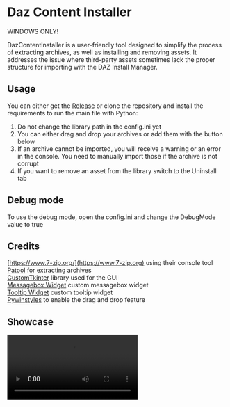# Daz Content Installer
WINDOWS ONLY!  

DazContentInstaller is a user-friendly tool designed to simplify the process of extracting archives, as well as installing and removing assets. It addresses the issue where third-party assets sometimes lack the proper structure for importing with the DAZ Install Manager.

## Usage

You can either get the [Release](https://github.com/Ati1707/DazContentInstaller/releases) or clone the repository and install the requirements to run the main file with Python:

1. Do not change the library path in the config.ini yet
2. You can either drag and drop your archives or add them with the button below
3. If an archive cannot be imported, you will receive a warning or an error in the console. You need to manually import those if the archive is not corrupt
4. If you want to remove an asset from the library switch to the Uninstall tab

## Debug mode

To use the debug mode, open the config.ini and change the DebugMode value to true

## Credits

[https://www.7-zip.org/](https://www.7-zip.org) using their console tool  
[Patool](https://github.com/wummel/patool) for extracting archives  
[CustomTkinter](https://github.com/TomSchimansky/CustomTkinter) library used for the GUI  
[Messagebox Widget](https://github.com/Akascape/CTkMessagebox) custom messagebox widget  
[Tooltip Widget](https://github.com/Akascape/CTkToolTip) custom tooltip widget  
[Pywinstyles](https://github.com/Akascape/py-window-styles) to enable the drag and drop feature  

## Showcase

<video src="https://github.com/user-attachments/assets/b5963d35-7698-4aab-a479-6339ad2bac2e"/> 

